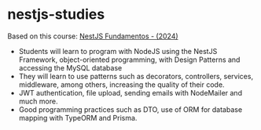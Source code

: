 # nestjs-studies

Based on this course: [NestJS Fundamentos - \(2024)](https://www.udemy.com/course/curso-nest-js/)

- Students will learn to program with NodeJS using the NestJS Framework, object-oriented programming, with Design Patterns and accessing the MySQL database
- They will learn to use patterns such as decorators, controllers, services, middleware, among others, increasing the quality of their code.
- JWT authentication, file upload, sending emails with NodeMailer and much more.
- Good programming practices such as DTO, use of ORM for database mapping with TypeORM and Prisma.